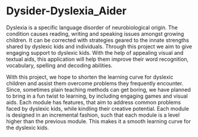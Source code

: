 # Dysider-Dyslexia_Aider
Dyslexia is a specific language disorder of neurobiological origin. The condition causes reading, writing and speaking issues amongst growing children. It can be corrected with strategies geared to the innate strengths shared by dyslexic kids and individuals. Through this project we aim to give engaging support to dyslexic kids. With the help of appealing visual and textual aids, this application will help them improve their word recognition, vocabulary, spelling and decoding abilities.

With this project, we hope to shorten the learning curve for dyslexic children and assist them overcome problems they frequently encounter. Since, sometimes plain teaching methods can get boring, we have planned to bring in a fun twist to learning, by including engaging games and visual aids. Each module has features, that aim to address common problems faced by dyslexic kids, while kindling their creative potential. Each module is designed in an incremental fashion, such that each module is a level higher than the previous module. This makes it a smooth learning curve for the dyslexic kids.
